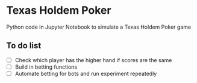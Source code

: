 # Texas Holdem Poker
Python code in Jupyter Notebook to simulate a Texas Holdem Poker game

## To do list
- [ ] Check which player has the higher hand if scores are the same
- [ ] Build in betting functions
- [ ] Automate betting for bots and run experiment repeatedly
